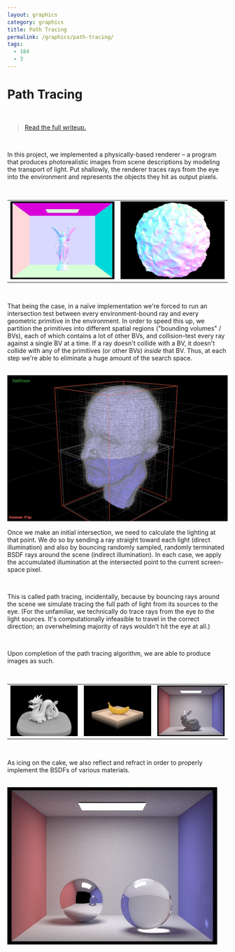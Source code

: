 ```yaml
---
layout: graphics
category: graphics
title: Path Tracing
permalink: /graphics/path-tracing/
tags:
  - 184
  - 3
---
```


# Path Tracing

<br />

> [Read the full writeup.](/graphics/1843)

<br />

In this project, we implemented a physically-based renderer – a program that produces photorealistic images from scene descriptions by modeling the transport of light. Put shallowly, the renderer traces rays from the eye into the environment and represents the objects they hit as output pixels.

<br />

<table><tr>
    <td style="text-align: center" width="50%">
        <img src="/images/pt2_lucy.jpg" data-action="zoom" />
    </td>
    <td style="text-align: center" width="50%">
        <img src="/images/pt2_blob.jpg" data-action="zoom" />
    </td>
</tr></table>

<br />

That being the case, in a naïve implementation we're forced to run an intersection test between every environment-bound ray and every geometric primitive in the environment. In order to speed this up, we partition the primitives into different spatial regions ("bounding volumes" / BVs), each of which contains a lot of other BVs, and collision-test every ray against a single BV at a time. If a ray doesn't collide with a BV, it doesn't collide with any of the primitives (or other BVs) <em>inside</em> that BV. Thus, at each step we're able to eliminate a huge amount of the search space.

<br />

<img src="/images/bvh.jpg" data-action="zoom" />

<br />

Once we make an initial intersection, we need to calculate the lighting at that point. We do so by sending a ray straight toward each light (direct illumination) and also by bouncing randomly sampled, randomly terminated BSDF rays around the scene (indirect illumination). In each case, we apply the accumulated illumination at the intersected point to the current screen-space pixel.

<br />

This is called path tracing, incidentally, because by bouncing rays around the scene we simulate tracing the full path of light from its sources to the eye. (For the unfamiliar, we technically do trace rays from the eye <em>to</em> the light sources. It's computationally infeasible to travel in the correct direction; an overwhelming majority of rays wouldn't hit the eye at all.)

<br />

Upon completion of the path tracing algorithm, we are able to produce images as such.

<br />

<table><tr>
    <td style="text-align: center" width="33.33%">
        <img src="/images/dragon.jpg" data-action="zoom" />
    </td>
    <td style="text-align: center" width="33.33%">
        <img src="/images/pt4_banana.jpg" data-action="zoom" />
    </td>
    <td style="text-align: center" width="33.33%">
        <img src="/images/pt4_r1024.jpg" data-action="zoom" />
    </td>
</tr></table>

<br />

As icing on the cake, we also reflect and refract in order to properly implement the BSDFs of various materials.

<br />

<img src="/images/pt5_s1024.jpg" data-action="zoom" />
